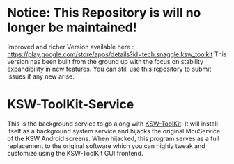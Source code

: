 # Notice: This Repository is will no longer be maintained!
Improved and richer Version available here : https://play.google.com/store/apps/details?id=tech.snaggle.ksw_toolkit
This version has been built from the ground up with the focus on stability expandibility in new features. You can still use this repository to submit issues if any new arise.

# KSW-ToolKit-Service

This is the background service to go along with [KSW-ToolKit](https://github.com/Snaggly/KSW-ToolKit). It will install itself as a background system service and hijacks the original McuService of the KSW Android screens. When hijacked, this program serves as a full replacement to the original software which you can highly tweak and customize using the KSW-ToolKit GUI frontend.
